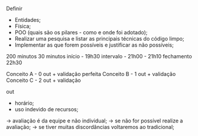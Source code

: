 Definir 
- Entidades;
- Física;
- POO (quais são os pilares - como e onde foi adotado);
- Realizar uma pesquisa e listar as principais técnicas do código limpo;
- Implementar as que forem possíveis e justificar as não possíveis;

200 minutos 
  30 minutos 
início - 19h30
intervalo - 21h00 - 21h10
fechamento 22h30

Conceito A - 0 out + validação perfeita
Conceito B - 1 out + validação
Conceito C - 2 out + validação 

out 
- horário;
- uso indevido de recursos;

→ avaliação é da equipe e não individual;
→ se não for possível realize a avaliação;
→ se tiver muitas discordâncias voltaremos ao tradicional; 
